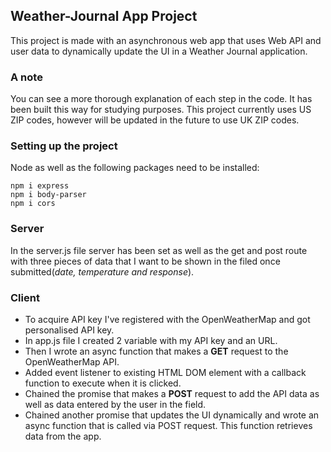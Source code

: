 ## Weather-Journal App Project
This project is made with an asynchronous web app that uses Web API and user data to dynamically update the UI in a Weather Journal application. 

### A note 
You can see a more thorough explanation of each step in the code. It has been built this way for studying purposes. 
This project currently uses US ZIP codes, however will be updated in the future to use UK ZIP codes.

### Setting up the project 
Node as well as the following packages need to be installed:
```
npm i express
npm i body-parser
npm i cors
```
### Server 
In the server.js file server has been set as well as the get and post route with three pieces of data that I want to be shown in the filed once submitted(_date, temperature and response_).

### Client 
- To acquire API key I've registered with the OpenWeatherMap and got personalised API key. 
- In app.js file I created 2 variable with my API key and an URL. 
- Then I wrote an async function that makes a **GET** request to the OpenWeatherMap API. 
- Added event listener to existing HTML DOM element with a callback function to execute when it is clicked. 
- Chained the promise that makes a **POST** request to add the API data as well as data entered by the user in the field. 
- Chained another promise that updates the UI dynamically and wrote an async function that is called via POST request. This function retrieves data from the app. 
